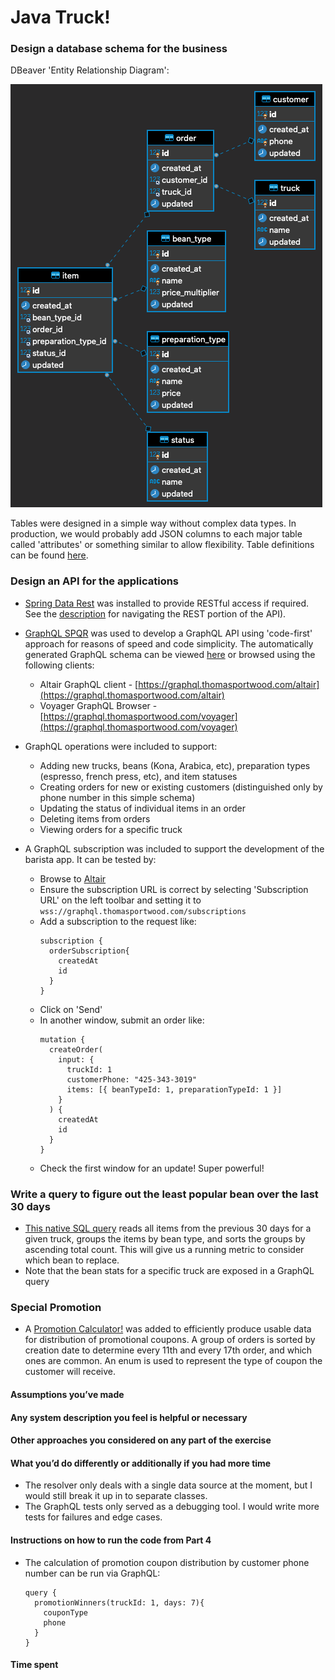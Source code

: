 # Java Truck!

### Design a database schema for the business

DBeaver 'Entity Relationship Diagram':

![Schema Diagram](/images/dbeaver_ER_diagram.png)

Tables were designed in a simple way without complex data types. In production, we would probably add JSON columns 
to each major table called 'attributes' or something similar to allow flexibility. Table definitions can be found 
[here](https://github.com/ThomasPortwood/java-truck-graphql/blob/main/src/main/resources/db/migration/V0.0.1__initial_tables.sql).

### Design an API for the applications

- [Spring Data Rest](https://spring.io/projects/spring-data-rest) was installed to provide RESTful access if required. 
See the [description](https://graphql.thomasportwood.com/) for navigating the REST portion of the API).

- [GraphQL SPQR](https://github.com/leangen/graphql-spqr) was used to develop a GraphQL API using 'code-first' approach 
for reasons of speed and code simplicity. The automatically generated GraphQL schema can be viewed [here](https://github.com/ThomasPortwood/java-truck-graphql/blob/main/src/test/resources/schema.graphql)
or browsed using the following clients: 
    - Altair GraphQL client - [https://graphql.thomasportwood.com/altair](https://graphql.thomasportwood.com/altair)
    - Voyager GraphQL Browser - [https://graphql.thomasportwood.com/voyager](https://graphql.thomasportwood.com/voyager)

- GraphQL operations were included to support:
    - Adding new trucks, beans (Kona, Arabica, etc), preparation types (espresso, french press, etc), and item statuses
    - Creating orders for new or existing customers (distinguished only by phone number in this simple schema)
    - Updating the status of individual items in an order
    - Deleting items from orders
    - Viewing orders for a specific truck
    
- A GraphQL subscription was included to support the development of the barista app. It can be tested by:
    - Browse to [Altair](https://graphql.thomasportwood.com/altair)
    - Ensure the subscription URL is correct by selecting 'Subscription URL' on the left toolbar and setting it to 
    `wss://graphql.thomasportwood.com/subscriptions`
    - Add a subscription to the request like: 
        ```
        subscription {
          orderSubscription{
            createdAt
            id
          }
        }
        ```
    - Click on 'Send'
    - In another window, submit an order like: 
        ```
        mutation {
          createOrder(
            input: {
              truckId: 1
              customerPhone: "425-343-3019"
              items: [{ beanTypeId: 1, preparationTypeId: 1 }]
            }
          ) {
            createdAt
            id
          }
        }
        ```
    - Check the first window for an update! Super powerful!
    
### Write a query to figure out the least popular bean over the last 30 days

- [This native SQL query](https://github.com/ThomasPortwood/java-truck-graphql/blob/main/src/main/java/com/portwood/javatruckgraphql/datasources/mysql/repositories/BeanStatsRepository.java#L15) 
reads all items from the previous 30 days for a given truck, groups the items by bean type, and sorts the 
groups by ascending total count. This will give us a running metric to consider which bean to replace.
- Note that the bean stats for a specific truck are exposed in a GraphQL query 

### Special Promotion

- A [Promotion Calculator!](https://github.com/ThomasPortwood/java-truck-graphql/blob/main/src/main/java/com/portwood/javatruckgraphql/logic/PromotionCalculator.java#L22) 
was added to efficiently produce usable data for distribution of promotional coupons. A group of orders is sorted by 
creation date to determine every 11th and every 17th order, and which ones are common. An enum is used to represent the 
type of coupon the customer will receive.

#### Assumptions you’ve made

#### Any system description you feel is helpful or necessary

#### Other approaches you considered on any part of the exercise 

#### What you’d do differently or additionally if you had more time 
- The resolver only deals with a single data source at the moment, but I would still break it up in to separate classes.
- The GraphQL tests only served as a debugging tool. I would write more tests for failures and edge cases. 

#### Instructions on how to run the code from Part 4
- The calculation of promotion coupon distribution by customer phone number can be run via GraphQL:
    ```
    query {
      promotionWinners(truckId: 1, days: 7){
        couponType
        phone
      }
    }
    ```
#### Time spent 